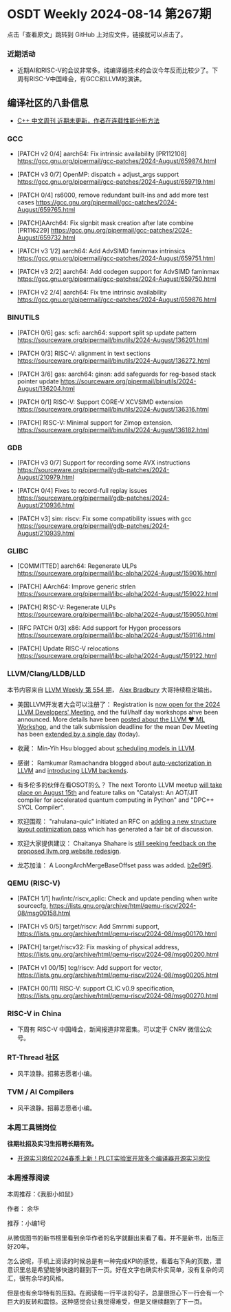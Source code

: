 # OSDT Weekly 2024-08-14 第267期

点击「查看原文」跳转到 GitHub 上对应文件，链接就可以点击了。

### 近期活动

- 近期AI和RISC-V的会议非常多。纯编译器技术的会议今年反而比较少了。下周有RISC-V中国峰会，有GCC和LLVM的演讲。

## 编译社区的八卦信息

- [C++ 中文周刊 近期未更新，作者在连载性能分析方法](https://mp.weixin.qq.com/s/7nX0rBOGV-I6sW9DkuslEQ)

### GCC

- [PATCH v2 0/4] aarch64: Fix intrinsic availability [PR112108]
  https://gcc.gnu.org/pipermail/gcc-patches/2024-August/659874.html

- [PATCH v3 0/7] OpenMP: dispatch + adjust_args support
  https://gcc.gnu.org/pipermail/gcc-patches/2024-August/659719.html

- [PATCH 0/4] rs6000, remove redundant built-ins and add more test cases
  https://gcc.gnu.org/pipermail/gcc-patches/2024-August/659765.html

- [PATCH]AArch64: Fix signbit mask creation after late combine [PR116229]
  https://gcc.gnu.org/pipermail/gcc-patches/2024-August/659732.html

- [PATCH v3 1/2] aarch64: Add AdvSIMD faminmax intrinsics
  https://gcc.gnu.org/pipermail/gcc-patches/2024-August/659751.html

- [PATCH v3 2/2] aarch64: Add codegen support for AdvSIMD faminmax
  https://gcc.gnu.org/pipermail/gcc-patches/2024-August/659750.html

- [PATCH v2 2/4] aarch64: Fix tme intrinsic availability
  https://gcc.gnu.org/pipermail/gcc-patches/2024-August/659876.html

### BINUTILS

- [PATCH 0/6] gas: scfi: aarch64: support split sp update pattern
  https://sourceware.org/pipermail/binutils/2024-August/136201.html

- [PATCH 0/3] RISC-V: alignment in text sections
  https://sourceware.org/pipermail/binutils/2024-August/136272.html

- [PATCH 3/6] gas: aarch64: ginsn: add safeguards for reg-based stack pointer update
  https://sourceware.org/pipermail/binutils/2024-August/136204.html

- [PATCH 0/1] RISC-V: Support CORE-V XCVSIMD extension
  https://sourceware.org/pipermail/binutils/2024-August/136316.html

- [PATCH] RISC-V: Minimal support for Zimop extension.
  https://sourceware.org/pipermail/binutils/2024-August/136182.html

### GDB

- [PATCH v3 0/7] Support for recording some AVX instructions
  https://sourceware.org/pipermail/gdb-patches/2024-August/210979.html

- [PATCH 0/4] Fixes to record-full replay issues
  https://sourceware.org/pipermail/gdb-patches/2024-August/210936.html

- [PATCH v3] sim: riscv: Fix some compatibility issues with gcc
  https://sourceware.org/pipermail/gdb-patches/2024-August/210939.html

### GLIBC

- [COMMITTED] aarch64: Regenerate ULPs
  https://sourceware.org/pipermail/libc-alpha/2024-August/159016.html

- [PATCH] AArch64: Improve generic strlen
  https://sourceware.org/pipermail/libc-alpha/2024-August/159022.html

- [PATCH] RISC-V: Regenerate ULPs
  https://sourceware.org/pipermail/libc-alpha/2024-August/159050.html

- [RFC PATCH 0/3] x86: Add support for Hygon processors
  https://sourceware.org/pipermail/libc-alpha/2024-August/159116.html

- [PATCH] Update RISC-V relocations
  https://sourceware.org/pipermail/libc-alpha/2024-August/159122.html

### LLVM/Clang/LLDB/LLD

本节内容来自 [LLVM Weekly 第 554 期](http://llvmweekly.org/issue/554)，
[Alex Bradbury](https://www.linkedin.com/in/alex-bradbury/) 大哥持续稳定输出。

* 美国LLVM开发者大会可以注册了： Registration is [now open for the 2024 LLVM Developers' Meeting](https://discourse.llvm.org/t/2024-llvm-developers-meeting-registration-workshop-announcement/80643), and the full/half day workshops ahve been announced. More details have been [posted about the LLVM :hearts: ML Workshop](https://discourse.llvm.org/t/llvm-dev24-llvm-ml-workshop/80646), and the talk submission deadline for the mean Dev Meeting has been [extended by a single day](https://discourse.llvm.org/t/2024-llvm-developers-meeting-call-for-talk-proposals/80045/3) (today).

* 收藏： Min-Yih Hsu blogged about [scheduling models in LLVM](https://myhsu.xyz/llvm-sched-model-1/).

* 感谢： Ramkumar Ramachandra blogged about [auto-vectorization in LLVM](https://artagnon.com/computing/compilers/intro-vec) and [introducing LLVM backends](https://artagnon.com/computing/compilers/backend).

* 有多伦多的伙伴在看OSOT的么？ The next Toronto LLVM meetup [will take place on August 15th](https://discourse.llvm.org/t/next-toronto-llvm-meetup-august-15/80630) and feature talks on "Catalyst: An AOT/JIT compiler for accelerated quantum computing in Python" and "DPC++ SYCL Compiler".

* 欢迎围观： "rahulana-quic" initiated an RFC on [adding a new structure layout optimization pass](https://discourse.llvm.org/t/rfc-add-a-new-structure-layout-optimization-pass/80596) which has generated a fair bit of discussion.

* 欢迎大家提供建议： Chaitanya Shahare is [still seeking feedback on the proposed llvm.org website redesign](https://discourse.llvm.org/t/rfc-llvm-org-website-redesign/79117/7).

* 龙芯加油： A LoongArchMergeBaseOffset pass was added.
  [b2e69f5](https://github.com/llvm/llvm-project/commit/b2e69f52bb5d).

### QEMU (RISC-V)

- [PATCH 1/1] hw/intc/riscv_aplic: Check and update pending when write sourcecfg,
  https://lists.gnu.org/archive/html/qemu-riscv/2024-08/msg00158.html

- [PATCH v5 0/5] target/riscv: Add Smrnmi support,
  https://lists.gnu.org/archive/html/qemu-riscv/2024-08/msg00170.html

- [PATCH] target/riscv32: Fix masking of physical address,
  https://lists.gnu.org/archive/html/qemu-riscv/2024-08/msg00200.html

- [PATCH v1 00/15] tcg/riscv: Add support for vector,
  https://lists.gnu.org/archive/html/qemu-riscv/2024-08/msg00205.html

- [PATCH 00/11] RISC-V: support CLIC v0.9 specification,
  https://lists.gnu.org/archive/html/qemu-riscv/2024-08/msg00270.html

### RISC-V in China

- 下周有 RISC-V 中国峰会，新闻报道非常密集。可以定于 CNRV 微信公众号。

### RT-Thread 社区

- 风平浪静。招募志愿者小编。

### TVM / AI Compilers

- 风平浪静。招募志愿者小编。

### 本周工具链岗位

**往期社招及实习生招聘长期有效。**

- [开源实习岗位2024春季上新！PLCT实验室开放多个编译器开源实习岗位](https://mp.weixin.qq.com/s/D-l7hE2S-21NCAZsVqPzMA)

### 本周推荐阅读

本周推荐：《我胆小如鼠》

作者： 余华

推荐：小编1号

从微信图书的新书榜里看到余华作者的名字就翻出来看了看。并不是新书，出版正好20年。

怎么说呢，手机上阅读的时候总是有一种完成KPI的感觉，看着右下角的页数，潜意识里总是希望能够快速的翻到下一页。好在文字也确实朴实简单，没有复杂的词汇，很有余华的风格。

但是也有余华特有的压抑。在阅读每一行平淡的句子，总是很担心下一行会有一个巨大的反转和震惊。这种感觉会让我觉得难受，但是又继续翻到了下一页。
